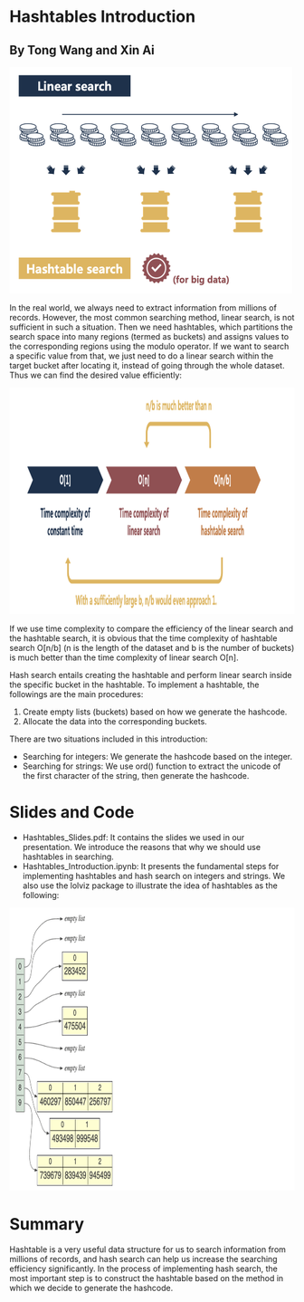 # Hashtables Introduction
## By Tong Wang and Xin Ai

<img src="https://github.com/tong-sf/msds610_final/blob/main/imagesforreadme/slide_image1.png" width="500" height="400"/>

In the real world, we always need to extract information from millions of records. However, the most common searching method, linear search, is not sufficient in such a situation. Then we need hashtables, which partitions the search space into many regions (termed as buckets) and assigns values to the corresponding regions using the modulo operator. If we want to search a specific value from that, we just need to do a linear search within the target bucket after locating it, instead of going through the whole dataset. Thus we can find the desired value efficiently:

<img src="https://github.com/tong-sf/msds610_final/blob/main/imagesforreadme/slides_image2.png" width="800" height="400"/>

If we use time complexity to compare the efficiency of the linear search and the hashtable search, it is obvious that the time complexity of hashtable search O[n/b] (n is the length of the dataset and b is the number of buckets) is much better than the time complexity of linear search O[n].

Hash search entails creating the hashtable and perform linear search inside the specific bucket in the hashtable. To implement a hashtable, the followings are the main procedures:
1. Create empty lists (buckets) based on how we generate the hashcode.
2. Allocate the data into the corresponding buckets.

There are two situations included in this introduction:
* Searching for integers: We generate the hashcode based on the integer.
* Searching for strings: We use ord() function to extract the unicode of the first character of the string, then generate the hashcode.

# Slides and Code
* Hashtables_Slides.pdf:  It contains the slides we used in our presentation. We introduce the reasons that why we should use hashtables in searching.
* Hashtables_Introduction.ipynb: It presents the fundamental steps for implementing hashtables and hash search on integers and strings. We also use the lolviz package to illustrate the idea of hashtables as the following:

<img src="https://github.com/tong-sf/msds610_final/blob/main/imagesforreadme/code_image.png" width="800" height="500"/>

# Summary
Hashtable is a very useful data structure for us to search information from millions of records, and hash search can help us increase the searching efficiency significantly. In the process of implementing hash search, the most important step is to construct the hashtable based on the method in which we decide to generate the hashcode.

